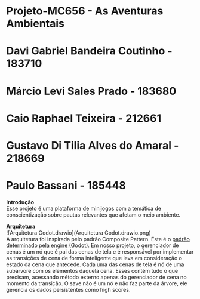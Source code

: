 # **Projeto-MC656 \- As Aventuras Ambientais**

# Davi Gabriel Bandeira Coutinho \- 183710

# Márcio Levi Sales Prado \- 183680

# Caio Raphael Teixeira \- 212661

# Gustavo Di Tilia Alves do Amaral \- 218669

# Paulo Bassani \- 185448

**Introdução**  
Esse projeto é uma plataforma de minijogos com a temática de conscientização sobre pautas relevantes que afetam o meio ambiente.

**Arquitetura**  
![Arquitetura Godot.drawio](Arquitetura Godot.drawio.png)  
A arquitetura foi inspirada pelo padrão Composite Pattern. Este é o [padrão determinado pela engine (Godot)](https://docs.godotengine.org/en/stable/contributing/development/core_and_modules/godot_architecture_diagram.html). Em nosso projeto, o gerenciador de cenas é um nó que é pai das cenas de tela e é responsável por implementar as transições de cena de forma inteligente que leva em consideração o estado da cena que antecede. Cada uma das cenas de tela é nó de uma subárvore com os elementos daquela cena. Esses contém tudo o que precisam, acessando método externo apenas do gerenciador de cena no momento da transição. O save não é um nó e não faz parte da árvore, ele gerencia os dados persistentes como high scores.